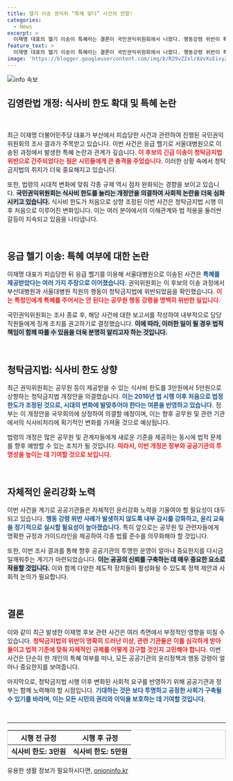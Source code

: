 ```yaml
---
title: 헬기 이송 권익위 “특혜 맞다” 사건의 전말!
categories:
  - News
excerpt: >
  이재명 대표의 헬기 이송이 특혜라는 결론이 국민권익위원회에서 나왔다. 행동강령 위반이 확인되며 징계 조치가 예고되는데, 정치계의 파장이 예상된다. 클릭해서 자세한 내용을 확인하세요!
feature_text: >
  이재명 대표의 헬기 이송이 특혜라는 결론이 국민권익위원회에서 나왔다. 행동강령 위반이 확인되며 징계 조치가 예고되는데, 정치계의 파장이 예상된다. 클릭해서 자세한 내용을 확인하세요!
image: 'https://blogger.googleusercontent.com/img/b/R29vZ2xl/AVvXsEixyZcFfHzMRdzZMjFBmAUKJYCLCGyLL1o632UiGVXcaFdKo_bkvkuCioo0uUKlGfBVcT3P84aROyZIXSBEx3Aw5nCQ3pTgDom1WDC4m8eifvWiAmWEEVb4x6G_l8C0QH225ldMjyaFvpxGEBGNO37VmDTDMHGhJPq73UglMfDca1-0aw/s1600/blogspot.png'
---
```


<p><img src="https://blogger.googleusercontent.com/img/b/R29vZ2xl/AVvXsEixyZcFfHzMRdzZMjFBmAUKJYCLCGyLL1o632UiGVXcaFdKo_bkvkuCioo0uUKlGfBVcT3P84aROyZIXSBEx3Aw5nCQ3pTgDom1WDC4m8eifvWiAmWEEVb4x6G_l8C0QH225ldMjyaFvpxGEBGNO37VmDTDMHGhJPq73UglMfDca1-0aw/s1600/blogspot.png" alt="info 속보" /></p>

<h2 data-ke-size="size26">김영란법 개정: 식사비 한도 확대 및 특혜 논란</h2>

<p data-ke-size="size16">&nbsp;</p>

<p data-ke-size="size16">최근 이재명 더불어민주당 대표가 부산에서 피습당한 사건과 관련하여 진행된 국민권익위원회의 조사 결과가 주목받고 있습니다. 이번 사건은 응급 헬기로 서울대병원으로 이송된 과정에서 발생한 특혜 논란과 관계가 깊습니다. <b><span style="color: #ee2323;">이 후보의 긴급 이송이 청탁금지법 위반으로 간주되었다는 점은 시민들에게 큰 충격을 주었습니다.</span></b> 이러한 상황 속에서 청탁금지법의 취지가 더욱 중요해지고 있습니다.</p>

<p data-ke-size="size16">또한, 법령의 시대적 변화에 맞춰 각종 규제 역시 점차 완화되는 경향을 보이고 있습니다. <b><span style="background-color: #21538527;">국민권익위원회는 식사비 한도를 늘리는 개정안을 의결하여 사회적 논란을 더욱 심화시키고 있습니다.</span></b> 식사비 한도가 처음으로 상향 조정된 이번 사건은 청탁금지법 시행 이후 처음으로 이루어진 변화입니다. 이는 여러 분야에서의 이해관계와 법 적용을 둘러싼 갈등이 지속되고 있음을 나타냅니다.</p>

<p data-ke-size="size16">&nbsp;</p>

<h2 data-ke-size="size26">응급 헬기 이송: 특혜 여부에 대한 논란</h2>

<p data-ke-size="size16">이재명 대표가 피습당한 뒤 응급 헬기를 이용해 서울대병원으로 이송된 사건은 <b><span style="color: #1a5490;">특혜를 제공받았다는 여러 가지 주장으로 이어졌습니다.</span></b> 권익위원회는 이 후보의 이송 과정에서 부산대병원과 서울대병원 직원의 행동이 청탁금지법에 위반되었음을 확인했습니다. <b><span style="color: #ee2323;">이는 특정인에게 특혜를 주어서는 안 된다는 공무원 행동 강령을 명백히 위반한 일입니다.</span></b></p>

<p data-ke-size="size16">국민권익위원회는 조사 종료 후, 해당 사건에 대한 보고서를 작성하여 내부적으로 담당 직원들에게 징계 조치를 권고하기로 결정했습니다. <b><span style="background-color: #21538527;">이에 따라, 이러한 일이 될 경우 법적 책임이 함께 따를 수 있음을 더욱 분명히 알리고자 하는 것입니다.</span></b></p>

<p data-ke-size="size16">&nbsp;</p>

<h2 data-ke-size="size26">청탁금지법: 식사비 한도 상향</h2>

<p data-ke-size="size16">최근 권익위원회는 공무원 등이 제공받을 수 있는 식사비 한도를 3만원에서 5만원으로 상향하는 청탁금지법 개정안을 의결했습니다. <b><span style="color: #1a5490;">이는 2016년 법 시행 이후 처음으로 법정 한도가 조정된 것으로, 시대의 변화에 발맞추어야 한다는 여론을 반영하고 있습니다.</span></b> 정부는 이 개정안을 국무회의에 상정하여 의결할 예정이며, 이는 향후 공무원 및 관련 기관에서의 식사비처리에 획기적인 변화를 가져올 것으로 예상됩니다.</p>

<p data-ke-size="size16">법령의 개정은 많은 공무원 및 관계자들에게 새로운 기준을 제공하는 동시에 법적 문제를 향후 예방할 수 있는 조치가 될 것입니다. <b><span style="color: #ee2323;">따라서, 이번 개정은 정부와 공공기관의 투명성을 높이는 데 기여할 것으로 보입니다.</span></b></p>

<p data-ke-size="size16">&nbsp;</p>

<h2 data-ke-size="size26">자체적인 윤리강화 노력</h2>

<p data-ke-size="size16">이번 사건을 계기로 공공기관들은 자체적인 윤리강화 노력을 기울여야 할 필요성이 대두되고 있습니다. <b><span style="color: #1a5490;">행동 강령 위반 사례가 발생하지 않도록 내부 감시를 강화하고, 윤리 교육을 정기적으로 실시할 필요성이 높아졌습니다.</span></b> 특히 앞으로는 공무원 및 관련자들에게 명확한 규정과 가이드라인을 제공하여 각종 법률 준수를 의무화해야 할 것입니다.</p>

<p data-ke-size="size16">또한, 이번 조사 결과를 통해 향후 공공기관의 투명한 운영이 얼마나 중요한지를 다시금 일깨워주는 계기가 마련되었습니다. <b><span style="background-color: #21538527;">이는 공공의 신뢰를 구축하는 데 매우 중요한 요소로 작용할 것입니다.</span></b> 이와 함께 다양한 제도적 장치들이 활성화될 수 있도록 정책 제안과 사회적 논의가 필요합니다.</p>

<p data-ke-size="size16">&nbsp;</p>

<h2 data-ke-size="size26">결론</h2>

<p data-ke-size="size16">이와 같이 최근 발생한 이재명 후보 관련 사건은 여러 측면에서 부정적인 영향을 미칠 수 있습니다. <b><span style="color: #ee2323;">청탁금지법의 위반이 명확히 드러난 이상, 관련 기관들은 이를 심각하게 받아들이고 법적 기준에 맞춰 자체적인 규제를 어떻게 강구할 것인지 고민해야 합니다.</span></b> 이번 사건은 단순히 한 개인의 특혜 여부를 떠나, 모든 공공기관의 윤리정책과 행동 강령이 얼마나 중요한지를 보여줍니다.</p>

<p data-ke-size="size16">마지막으로, 청탁금지법 시행 이후 변화된 사회적 요구를 반영하기 위해 공공기관과 정부는 함께 노력해야 할 시점입니다. <b><span style="color: #1a5490;">기대하는 것은 보다 투명하고 공정한 사회가 구축될 수 있기를 바라며, 이는 모든 시민의 권리와 이익을 보호하는 데 기여할 것입니다.</span></b></p>

<p data-ke-size="size16">&nbsp;</p>

<hr />

<table style="width: 100%; border-collapse: collapse; border: 1px solid #ccc;">
  <thead>
    <tr>
      <th style="text-align: center;"><b>시행 전 규정</b></th>
      <th style="text-align: center;"><b>시행 후 규정</b></th>
    </tr>
  </thead>
  <tbody>
    <tr>
      <td style="text-align: center; height: 17px;"><b>식사비 한도: 3만원</b></td>
      <td style="text-align: center; height: 17px;"><b>식사비 한도: 5만원</b></td>
    </tr>
  </tbody>
</table>
유용한 생활 정보가 필요하시다면, <a href="https://onioninfo.kr" rel="dofollow">onioninfo.kr</a>



